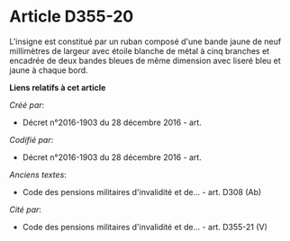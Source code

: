 # Article D355-20

L'insigne est constitué par un ruban composé d'une bande jaune de neuf millimètres de largeur avec étoile blanche de métal à
cinq branches et encadrée de deux bandes bleues de même dimension avec liseré bleu et jaune à chaque bord.

**Liens relatifs à cet article**

_Créé par_:

  - Décret n°2016-1903 du 28 décembre 2016 - art.

_Codifié par_:

  - Décret n°2016-1903 du 28 décembre 2016 - art.

_Anciens textes_:

  - Code des pensions militaires d'invalidité et de... - art. D308 (Ab)

_Cité par_:

  - Code des pensions militaires d'invalidité et de... - art. D355-21 (V)

